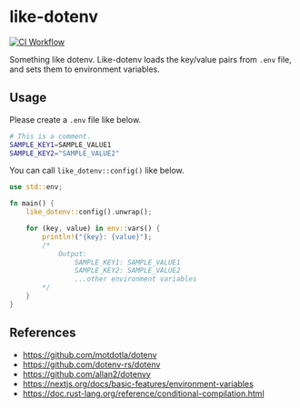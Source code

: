 # like-dotenv

[![CI Workflow](https://github.com/azujuuuuuun/like-dotenv/actions/workflows/ci.yml/badge.svg)](https://github.com/azujuuuuuun/like-dotenv/actions/workflows/ci.yml)

Something like dotenv. Like-dotenv loads the key/value pairs from `.env` file, and sets them to environment variables.

## Usage

Please create a `.env` file like below.

```sh
# This is a comment.
SAMPLE_KEY1=SAMPLE_VALUE1
SAMPLE_KEY2="SAMPLE_VALUE2"
```

You can call `like_dotenv::config()` like below.

```rs
use std::env;

fn main() {
    like_dotenv::config().unwrap();

    for (key, value) in env::vars() {
        println!("{key}: {value}");
        /*
            Output:
                SAMPLE_KEY1: SAMPLE_VALUE1
                SAMPLE_KEY2: SAMPLE_VALUE2
                ...other environment variables
        */
    }
}
```

## References

- https://github.com/motdotla/dotenv
- https://github.com/dotenv-rs/dotenv
- https://github.com/allan2/dotenvy
- https://nextjs.org/docs/basic-features/environment-variables
- https://doc.rust-lang.org/reference/conditional-compilation.html
